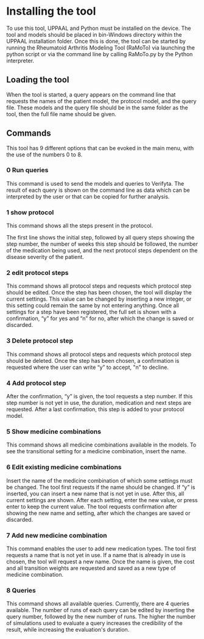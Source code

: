 # Installing the tool 

To use this tool, UPPAAL and Python must be installed on the device. The tool and models should be placed in bin-Windows directory within the UPPAAL installation folder. Once this is done, the tool can be started by running the Rheumatoid Arthritis Modeling Tool (RaMoTo) via launching the python script or via the command line by calling RaMoTo.py by the Python interpreter. 

## Loading the tool 

When the tool is started, a query appears on the command line that requests the names of the patient model, the protocol model, and the query file. These models and the query file should be in the same folder as the tool, then the full file name should be given. 

## Commands 

This tool has 9 different options that can be evoked in the main menu, with the use of the numbers 0 to 8. 

### 0 Run queries 

This command is used to send the models and queries to Verifyta. The result of each query is shown on the command line as data which can be interpreted by the user or that can be copied for further analysis. 

### 1 show protocol 

This command shows all the steps present in the protocol. 

The first line shows the initial step, followed by all query steps showing the step number, the number of weeks this step should be followed, the number of the medication being used, and the next protocol steps dependent on the disease severity of the patient. 

### 2 edit protocol steps 

This command shows all protocol steps and requests which protocol step should be edited. Once the step has been chosen, the tool will display the current settings. This value can be changed by inserting a new integer, or this setting could remain the same by not entering anything. 
Once all settings for a step have been registered, the full set is shown with a confirmation, “y” for yes and “n” for no, after which the change is saved or discarded. 

### 3 Delete protocol step 

This command shows all protocol steps and requests which protocol step should be deleted. Once the step has been chosen, a confirmation is requested where the user can write “y” to accept, "n” to decline. 

### 4 Add protocol step 

After the confirmation, “y” is given, the tool requests a step number. If this step number is not yet in use, the duration, medication and next steps are requested. After a last confirmation, this step is added to your protocol model. 

### 5 Show medicine combinations 

This command shows all medicine combinations available in the models. 
To see the transitional setting for a medicine combination, insert the name. 

### 6 Edit existing medicine combinations 

Insert the name of the medicine combination of which some settings must be changed. 
The tool first requests if the name should be changed. If “y” is inserted, you can insert a new name that is not yet in use.  After this, all current settings are shown. After each setting, enter the new value, or press enter to keep the current value. 
The tool requests confirmation after showing the new name and setting, after which the changes are saved or discarded. 

### 7 Add new medicine combination 

This command enables the user to add new medication types. The tool first requests a name that is not yet in use. If a name that is already in use is chosen, the tool will request a new name.  Once the name is given, the cost and all transition weights are requested and saved as a new type of medicine combination. 

### 8 Queries 

This command shows all available queries. Currently, there are 4 queries available. The number of runs of each query can be edited by inserting the query number, followed by the new number of runs. The higher the number of simulations used to evaluate a query increases the credibility of the result, while increasing the evaluation's duration. 

 
